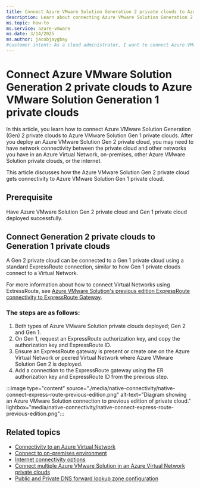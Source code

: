 ```yaml
---
title: Connect Azure VMware Solution Generation 2 private clouds to Azure VMware Solution Generation 1 private clouds
description: Learn about connecting Azure VMware Solution Generation 2 private clouds to Azure VMware Solution Generation 1 private clouds.
ms.topic: how-to
ms.service: azure-vmware
ms.date: 3/14/2025
ms.author: jacobjaygbay
#customer intent: As a cloud administrator, I want to connect Azure VMware Solution Generation 2 private clouds to Azure VMware Solution Generation 1 private clouds so that I can enable seamless communication between private clouds.
---
```


# Connect Azure VMware Solution Generation 2 private clouds to Azure VMware Solution Generation 1 private clouds

In this article, you learn how to connect Azure VMware Solution Generation (Gen) 2 private clouds to Azure VMware Solution Gen 1 private clouds. After you deploy an Azure VMware Solution Gen 2 private cloud, you may need to have network connectivity between the private cloud and other networks you have in an Azure Virtual Network, on-premises, other Azure VMware Solution private clouds, or the internet.  

This article discusses how the Azure VMware Solution Gen 2 private cloud gets connectivity to Azure VMware Solution Gen 1 private cloud. 

## Prerequisite

Have Azure VMware Solution Gen 2 private cloud and Gen 1 private cloud deployed successfully.

## Connect Generation 2 private clouds to Generation 1 private clouds

A Gen 2 private cloud can be connected to a Gen 1 private cloud using a standard ExpressRoute connection, similar to how Gen 1 private clouds connect to a Virtual Network.

For more information about how to connect Virtual Networks using ExtressRoute, see [Azure VMware Solution's previous edition ExpressRoute connectivity to ExpressRoute Gateway](/azure/azure-vmware/deploy-azure-vmware-solution?tabs=azure-portal#connect-to-azure-virtual-network-with-expressroute).

### The steps are as follows:
1. Both types of Azure VMware Solution private clouds deployed; Gen 2 and Gen 1.
2. On Gen 1, request an ExpressRoute authorization key, and copy the authorization key and ExpressRoute ID.
3. Ensure an ExpressRoute gateway is present or create one on the Azure Virtual Network or peered Virtual Network where Azure VMware Solution Gen 2 is deployed.
4. Add a connection to the ExpressRoute gateway using the ER authorization key and ExpressRoute ID from the previous step.

:::image type="content" source="./media/native-connectivity/native-connect-express-route-previous-edition.png" alt-text="Diagram showing an Azure VMware Solution connection to previous edition of private cloud." lightbox="media/native-connectivity/native-connect-express-route-previous-edition.png":::

## Related topics
- [Connectivity to an Azure Virtual Network](native-network-connectivity.md)
- [Connect to on-premises environment](native-connect-on-premises.md)
- [Internet connectivity options](native-internet-connectivity-design-considerations.md)
- [Connect multiple Azure VMware Solution in an Azure Virtual Network private clouds](native-connect-multiple-private-clouds.md)
- [Public and Private DNS forward lookup zone configuration](native-dns-forward-lookup-zone.md)
